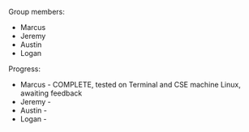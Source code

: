 Group members:

*	Marcus
*	Jeremy
*	Austin
*	Logan

Progress:
*	Marcus - COMPLETE, tested on Terminal and CSE machine Linux, awaiting feedback
*	Jeremy -
*	Austin -
*	Logan -
